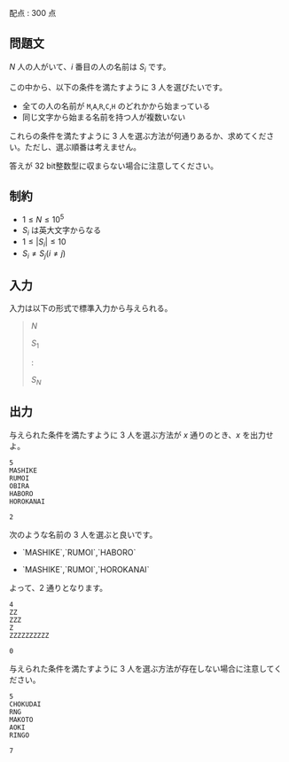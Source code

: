 配点 : $300$ 点

## 問題文

$N$ 人の人がいて、$i$ 番目の人の名前は $S_i$ です。

この中から、以下の条件を満たすように $3$ 人を選びたいです。

- 全ての人の名前が `M`,`A`,`R`,`C`,`H` のどれかから始まっている
- 同じ文字から始まる名前を持つ人が複数いない

これらの条件を満たすように $3$ 人を選ぶ方法が何通りあるか、求めてください。ただし、選ぶ順番は考えません。

答えが $32$ bit整数型に収まらない場合に注意してください。

## 制約

- $1 \leq N \leq 10^5$
- $S_i$ は英大文字からなる
- $1 \leq |S_i| \leq 10$
- $S_i \neq S_j (i \neq j)$

## 入力

入力は以下の形式で標準入力から与えられる。

> $N$
> 
> $S_1$
> 
> $:$
> 
> $S_N$

## 出力

与えられた条件を満たすように $3$ 人を選ぶ方法が $x$ 通りのとき、$x$ を出力せよ。

```input1
5
MASHIKE
RUMOI
OBIRA
HABORO
HOROKANAI
```

```output1
2
```

次のような名前の $3$ 人を選ぶと良いです。

- <p>`MASHIKE`,`RUMOI`,`HABORO`</p>
- <p>`MASHIKE`,`RUMOI`,`HOROKANAI`</p>

よって、$2$ 通りとなります。

```input2
4
ZZ
ZZZ
Z
ZZZZZZZZZZ
```

```output2
0
```

与えられた条件を満たすように $3$ 人を選ぶ方法が存在しない場合に注意してください。

```input3
5
CHOKUDAI
RNG
MAKOTO
AOKI
RINGO
```

```output3
7
```